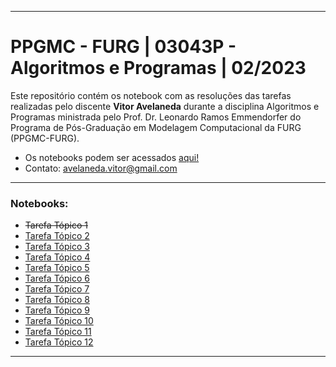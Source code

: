------------------------------------------------------------------------------------------------------------------
# PPGMC - FURG | 03043P - Algoritmos e Programas | 02/2023

Este repositório contém os notebook com as resoluções das tarefas realizadas pelo discente **Vitor Avelaneda** durante a disciplina Algoritmos e Programas ministrada pelo Prof. Dr. Leonardo Ramos Emmendorfer do Programa de Pós-Graduação em Modelagem Computacional da FURG (PPGMC-FURG).

* Os notebooks podem ser acessados [aqui!](https://github.com/vitoravelaneda/03043P-Algoritmos_e_Programas-PPGMC-FURG)
* Contato: avelaneda.vitor@gmail.com

------------------------------------------------------------------------------------------------------------------

### Notebooks:
* ~~Tarefa Tópico 1~~
* [Tarefa Tópico 2](https://github.com/vitoravelaneda/03043P-Algoritmos_e_Programas-PPGMC-FURG/blob/main/notebooks/tarefa_topico_2.ipynb)
* [Tarefa Tópico 3](https://github.com/vitoravelaneda/03043P-Algoritmos_e_Programas-PPGMC-FURG/blob/main/notebooks/tarefa_topico_3.ipynb)
* [Tarefa Tópico 4](https://github.com/vitoravelaneda/03043P-Algoritmos_e_Programas-PPGMC-FURG/blob/main/notebooks/tarefa_topico_4.ipynb)
* [Tarefa Tópico 5](https://github.com/vitoravelaneda/03043P-Algoritmos_e_Programas-PPGMC-FURG/blob/main/notebooks/tarefa_topico_5.ipynb)
* [Tarefa Tópico 6](https://github.com/vitoravelaneda/03043P-Algoritmos_e_Programas-PPGMC-FURG/blob/main/notebooks/tarefa_topico_6.ipynb)
* [Tarefa Tópico 7](https://github.com/vitoravelaneda/03043P-Algoritmos_e_Programas-PPGMC-FURG/blob/main/notebooks/tarefa_topico_7.ipynb)
* [Tarefa Tópico 8](https://github.com/vitoravelaneda/03043P-Algoritmos_e_Programas-PPGMC-FURG/blob/main/notebooks/tarefa_topico_8.ipynb)
* [Tarefa Tópico 9](https://github.com/vitoravelaneda/03043P-Algoritmos_e_Programas-PPGMC-FURG/blob/main/notebooks/tarefa_topico_9.ipynb)
* [Tarefa Tópico 10](https://github.com/vitoravelaneda/03043P-Algoritmos_e_Programas-PPGMC-FURG/blob/main/notebooks/tarefa_topico_10.ipynb)
* [Tarefa Tópico 11](https://github.com/vitoravelaneda/03043P-Algoritmos_e_Programas-PPGMC-FURG/blob/main/notebooks/tarefa_topico_11.ipynb)
* [Tarefa Tópico 12](https://github.com/vitoravelaneda/03043P-Algoritmos_e_Programas-PPGMC-FURG/blob/main/notebooks/tarefa_topico_12.ipynb)

------------------------------------------------------------------------------------------------------------------
